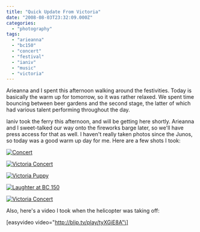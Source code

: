 ```yaml
---
title: "Quick Update From Victoria"
date: "2008-08-03T23:32:09.000Z"
categories: 
  - "photography"
tags: 
  - "arieanna"
  - "bc150"
  - "concert"
  - "festival"
  - "ianiv"
  - "music"
  - "victoria"
---
```


Arieanna and I spent this afternoon walking around the festivities. Today is basically the warm up for tomorrow, so it was rather relaxed. We spent time bouncing between beer gardens and the second stage, the latter of which had various talent performing throughout the day.

Ianiv took the ferry this afternoon, and will be getting here shortly. Arieanna and I sweet-talked our way onto the fireworks barge later, so we'll have press access for that as well. I haven't really taken photos since the Junos, so today was a good warm up day for me. Here are a few shots I took:

[![Concert](http://farm4.static.flickr.com/3223/2729314781_286b1ee829.jpg?v=0)](http://www.flickr.com/photos/duanestorey/2729314781/in/photostream/)

[![Victoria Concert](http://farm4.static.flickr.com/3150/2730146414_146046b00b.jpg?v=0)](http://www.flickr.com/photos/duanestorey/2730146414/in/photostream/)

[![Victoria Puppy](http://farm4.static.flickr.com/3088/2730116844_b84515899e.jpg?v=0)](http://www.flickr.com/photos/duanestorey/2730116844/in/photostream/)

[![Laughter at BC 150](http://farm4.static.flickr.com/3044/2730113262_b1f844960f.jpg?v=0)](http://www.flickr.com/photos/duanestorey/2730113262/in/photostream/)

[![Victoria Concert](http://farm4.static.flickr.com/3132/2729314907_5d617a7f2c.jpg?v=0)](http://www.flickr.com/photos/duanestorey/2729314907/)

Also, here's a video I took when the helicopter was taking off:

\[easyvideo video="http://blip.tv/play/tyXGiE8A"\]
